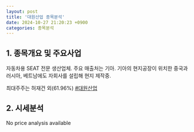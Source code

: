 ```yaml
---
layout: post
title: '대원산업 종목분석'
date: 2024-10-27 21:20:23 +0900
categories: 종목분석
---
```


## 1. 종목개요 및 주요사업

자동차용 SEAT 전문 생산업체. 주요 매출처는 기아. 기아의 현지공장이 위치한 중국과 러시아, 베트남에도 자회사를 설립해 현지 제작중.

최대주주는 허재건 외(61.96%)
[#대원산업](#)

## 2. 시세분석

No price analysis available
